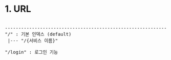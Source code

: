 # 1. URL

<pre>

----------------------------------------------------------------------------
"/" : 기본 인덱스 (default)
 |--- "/{서비스 이름}"

"/login" : 로그인 기능

</pre>